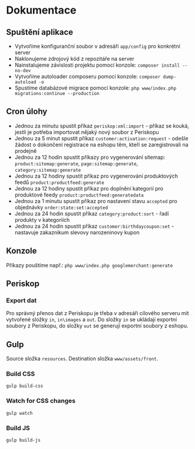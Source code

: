 # Dokumentace

## Spuštění aplikace

- Vytvoříme konfiguranční soubor v adresáři `app/config` pro konkrétní server
- Naklonujeme zdrojový kód z repozitáře na server
- Nainstalujeme závislosti projektu pomocí konzole: `composer install --no-dev`
- Vytvoříme autoloader composeru pomocí konzole: `composer dump-autoload -o`
- Spustíme databázové migrace pomocí konzole: `php www/index.php migrations:continue --production`

## Cron úlohy

- Jednou za minutu spustit příkaz `periskop:xml:import` - příkaz se kouká, jestli je potřeba importovat nějaký nový soubor z Periskopu
- Jednou za 5 minut spustit příkaz `customer:activation:request` - odešle žádost o dokončení registrace na eshopu těm, kteří se zaregistrovali na prodejně
- Jednou za 12 hodin spustit příkazy pro vygenerování sitemap: `product:sitemap:generate`, `page:sitemap:generate`, `category:sitemap:generate`
- Jednou za 12 hodiny spustit příkaz pro vygenerování produktových feedů `product:productfeed:generate`
- Jednou za 12 hodiny spustit příkaz pro doplnění kategorií pro produktové feedy `product:productfeed:generatedata`
- Jednou za 1 minutu spustit příkaz pro nastavení stavu `accepted` pro objednávky `order:state:set:accepted`
- Jednou za 24 hodin spustit příkaz `category:product:sort` - řadí produkty v kategoriích
- Jednou za 24 hodin spustit příkaz `customer:birthdaycoupon:set` - nastavuje zakaznikum slevovy narozeninovy kupon

## Konzole

Příkazy pouštíme např.: `php www/index.php googlemerchant:generate`

## Periskop

### Export dat

Pro správný přenos dat z Periskopu je třeba v adresáři cílového serveru mít vytvořené složky `in`, `in\images` a `out`. Do složky `in` se ukládají exportní soubory
z Periskopu, do složky `out` se generují exportní soubory z eshopu.

## Gulp

Source složka `resources`.
Destination složka `www/assets/front`.

### Build CSS

```
gulp build-css
```

### Watch for CSS changes

```
gulp watch
```

### Build JS

```
gulp build-js
```
